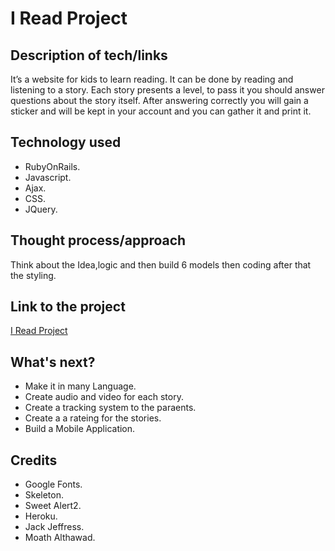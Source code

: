 # I Read Project

## Description of tech/links

It’s a website for kids to learn reading. It can be done by reading and listening to a story. Each story presents a level, to pass it you should answer questions about the story itself. After answering correctly you will gain a sticker and will be kept in your account  and you can gather it and print it.

## Technology used

- RubyOnRails.
- Javascript.
- Ajax.
- CSS.
- JQuery.

## Thought process/approach

Think about the Idea,logic and then build 6 models then coding after that the styling.

## Link to the project

[I Read Project](https://)

## What's next?

- Make it in many Language.
- Create audio and video for each story.
- Create a tracking system to the paraents.
- Create a a rateing for the stories. 
- Build a Mobile Application.


## Credits

- Google Fonts.
- Skeleton.
- Sweet Alert2.
- Heroku.
- Jack Jeffress.
- Moath Althawad.
